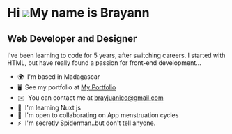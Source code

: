 Hi ![](https://user-images.githubusercontent.com/18350557/176309783-0785949b-9127-417c-8b55-ab5a4333674e.gif)My name is Brayann
===============================================================================================================================

Web Developer and Designer
--------------------------

I've been learning to code for 5 years, after switching careers. I started with HTML, but have really found a passion for front-end development...

* 🌍  I'm based in Madagascar
* 🖥️  See my portfolio at [My Portfolio](http://(s)://brayjuanico.wixsite.com/portfolio-brayjd)
* ✉️  You can contact me at [brayjuanico@gmail.com](mailto:brayjuanico@gmail.com)
* 🧠  I'm learning Nuxt js
* 🤝  I'm open to collaborating on App menstruation cycles
* ⚡  I'm secretly Spiderman..but don't tell anyone.
